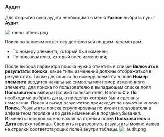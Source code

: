 ﻿
### Аудит

Для открытия окна аудита необходимо в меню **Разное** выбрать пункт **Аудит**.

![_menu_others.png](D:/Git/prizm/docuser/content/_menu_others.png "")

Поиск по записям может осуществляться по двум параметрам:
* По номеру элемента, который был изменен;
* По пользователю, который внес изменения;

После выбора параметра поиска нужно отметить в списке **Включить в результаты поиска**, какие типы изменений должны отображаться в результатах. Также для поиска по номеру элемента в поле **Номер элемента** вводится начальные символы или номер измененного элемента, для поиска по пользователю в выпадающем списке поля **Пользователь** выбирается имя пользователя. В полях **С** и **По** необходимо выбрать даты, в пределах которых были сделаны изменения.
Поиск и вывод результатов происходит по нажатию кнопки **Поиск**. Результаты поиска сгруппированы по имени пользователя в алфавитном порядке и по дате изменений в порядке убывания. Изменить порядок можно нажав на стрелки полей **Пользователь** и **Дата** вверху таблицы. Свернуть и развернуть результаты можно нажав на стрелки соответствующих полей внутри таблицы.
![_audit.png](D:/Git/prizm/docuser/content/_audit.png "")

